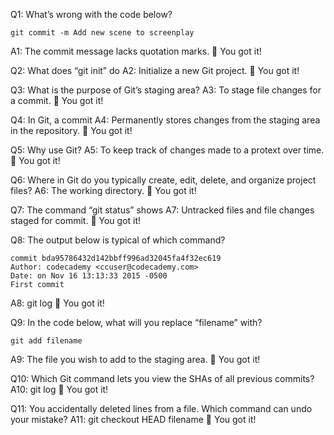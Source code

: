 Q1: What’s wrong with the code below?

```
git commit -m Add new scene to screenplay
```

A1: The commit message lacks quotation marks. 👏 You got it!

Q2: What does “git init” do
A2: Initialize a new Git project. 👏 You got it!

Q3: What is the purpose of Git’s staging area?
A3: To stage file changes for a commit. 👏 You got it!

Q4: In Git, a commit
A4: Permanently stores changes from the staging area in the repository. 👏 You got it!

Q5: Why use Git?
A5: To keep track of changes made to a protext over time. 👏 You got it!

Q6: Where in Git do you typically create, edit, delete, and organize project files?
A6: The working directory. 👏 You got it!

Q7: The command “git status” shows
A7: Untracked files and file changes staged for commit. 👏 You got it!

Q8: The output below is typical of which command?

```
commit bda95786432d142bbff996ad32045fa4f32ec619
Author: codecademy <ccuser@codecademy.com>
Date: on Nov 16 13:13:33 2015 -0500
First commit
```

A8: git log 👏 You got it!

Q9: In the code below, what will you replace “filename” with?

```
git add filename
```

A9: The file you wish to add to the staging area. 👏 You got it!

Q10: Which Git command lets you view the SHAs of all previous commits?
A10: git log 👏 You got it!

Q11: You accidentally deleted lines from a file. Which command can undo your mistake?
A11: git checkout HEAD filename 👏 You got it!
